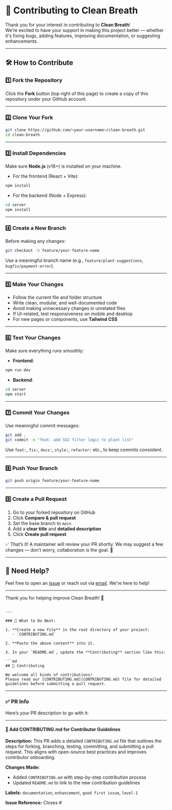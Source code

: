# 🤝 Contributing to Clean Breath

Thank you for your interest in contributing to **Clean Breath**!  
We’re excited to have your support in making this project better — whether it's fixing bugs, adding features, improving documentation, or suggesting enhancements.

---

## 🛠️ How to Contribute

### 1️⃣ Fork the Repository

Click the **Fork** button (top right of this page) to create a copy of this repository under your GitHub account.

---

### 2️⃣ Clone Your Fork

```bash
git clone https://github.com/<your-username>/clean-breath.git
cd clean-breath
````

---

### 3️⃣ Install Dependencies

Make sure **Node.js** (v16+) is installed on your machine.

* For the frontend (React + Vite):

```bash
npm install
```

* For the backend (Node + Express):

```bash
cd server
npm install
```

---

### 4️⃣ Create a New Branch

Before making any changes:

```bash
git checkout -b feature/your-feature-name
```

Use a meaningful branch name (e.g., `feature/plant-suggestions`, `bugfix/payment-error`).

---

### 5️⃣ Make Your Changes

* Follow the current file and folder structure
* Write clean, modular, and well-documented code
* Avoid making unnecessary changes in unrelated files
* If UI-related, test responsiveness on mobile and desktop
* For new pages or components, use **Tailwind CSS**

---

### 6️⃣ Test Your Changes

Make sure everything runs smoothly:

* **Frontend**:

```bash
npm run dev
```

* **Backend**:

```bash
cd server
npm start
```

---

### 7️⃣ Commit Your Changes

Use meaningful commit messages:

```bash
git add .
git commit -m "feat: add SO2 filter logic to plant list"
```

Use `feat:`, `fix:`, `docs:`, `style:`, `refactor:` etc., to keep commits consistent.

---

### 8️⃣ Push Your Branch

```bash
git push origin feature/your-feature-name
```

---

### 9️⃣ Create a Pull Request

1. Go to your forked repository on GitHub
2. Click **Compare & pull request**
3. Set the base branch to `main`
4. Add a **clear title** and **detailed description**
5. Click **Create pull request**

✅ That’s it! A maintainer will review your PR shortly.
We may suggest a few changes — don’t worry, collaboration is the goal. 🌱

---

## 🙌 Need Help?

Feel free to open an [issue](https://github.com/chandannekya/clean-breath/issues) or reach out via [email](mailto:chadnannekya@gmail.com). We're here to help!

---

Thank you for helping improve Clean Breath! 💚

````

---

### 🔁 What to Do Next:

1. **Create a new file** in the root directory of your project:
   - `CONTRIBUTING.md`

2. **Paste the above content** into it.

3. In your `README.md`, update the **Contributing** section like this:

```md
## 🤝 Contributing

We welcome all kinds of contributions!  
Please read our [CONTRIBUTING.md](CONTRIBUTING.md) file for detailed guidelines before submitting a pull request.
````

---

### ✅ PR Info

Here’s your PR description to go with it:

---

#### 📄 Add CONTRIBUTING.md for Contributor Guidelines

**Description:**
This PR adds a detailed `CONTRIBUTING.md` file that outlines the steps for forking, branching, testing, committing, and submitting a pull request. This aligns with open-source best practices and improves contributor onboarding.

**Changes Made:**

* Added `CONTRIBUTING.md` with step-by-step contribution process
* Updated `README.md` to link to the new contribution guidelines

**Labels:** `documentation`, `enhancement`, `good first issue`, `level-1`

**Issue Reference:** Closes #<your-issue-number>

